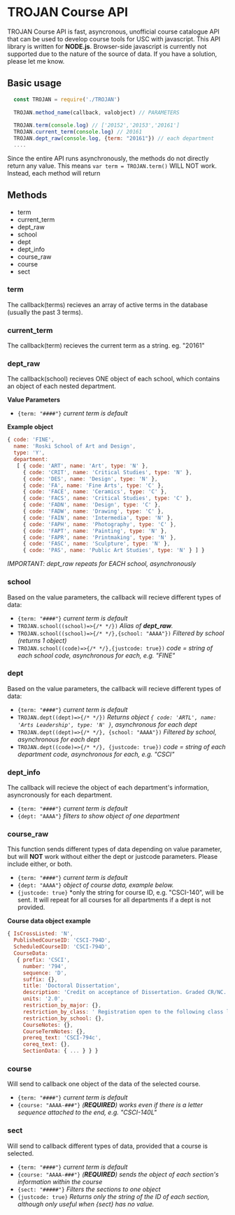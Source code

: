 # TROJAN Course API

TROJAN Course API is fast, asyncronous, unofficial course catalogue API that can be used to develop course tools for USC with javascript. 
This API library is written for **NODE.js**. Browser-side javascript is currently not supported due to the nature of the source of data.
If you have a solution, please let me know.

## Basic usage
```javascript
  const TROJAN = require('./TROJAN')
  
  TROJAN.method_name(callback, valobject) // PARAMETERS
  
  TROJAN.term(console.log) // ['20152','20153','20161']
  TROJAN.current_term(console.log) // 20161
  TROJAN.dept_raw(console.log, {term: "20161"}) // each department
  ....
```

Since the entire API runs asynchronously, the methods do not directly return any value. 
This means ```var term = TROJAN.term()``` WILL NOT work.
Instead, each method will return


## Methods
* term
* current_term
* dept_raw
* school
* dept
* dept_info
* course_raw
* course
* sect

### term
The callback(terms) recieves an array of active terms in the database (usually the past 3 terms).

### current_term
The callback(term) recieves the current term as a string. eg. "20161"

### dept_raw
The callback(school) recieves ONE object of each school, which contains an object of each nested department.

**Value Parameters**

* ```{term: "####"}``` *current term is default*

**Example object**

```javascript
{ code: 'FINE',
  name: 'Roski School of Art and Design',
  type: 'Y',
  department: 
   [ { code: 'ART', name: 'Art', type: 'N' },
     { code: 'CRIT', name: 'Critical Studies', type: 'N' },
     { code: 'DES', name: 'Design', type: 'N' },
     { code: 'FA', name: 'Fine Arts', type: 'C' },
     { code: 'FACE', name: 'Ceramics', type: 'C' },
     { code: 'FACS', name: 'Critical Studies', type: 'C' },
     { code: 'FADN', name: 'Design', type: 'C' },
     { code: 'FADW', name: 'Drawing', type: 'C' },
     { code: 'FAIN', name: 'Intermedia', type: 'N' },
     { code: 'FAPH', name: 'Photography', type: 'C' },
     { code: 'FAPT', name: 'Painting', type: 'N' },
     { code: 'FAPR', name: 'Printmaking', type: 'N' },
     { code: 'FASC', name: 'Sculpture', type: 'N' },
     { code: 'PAS', name: 'Public Art Studies', type: 'N' } ] }
```
*IMPORTANT: dept_raw repeats for EACH school, asynchronously*

### school
Based on the value parameters, the callback will recieve different types of data:

* ```{term: "####"}``` *current term is default*
* ```TROJAN.school((school)=>{/* */})``` *Alias of <b>dept_raw</b>.* 
* ```TROJAN.school((school)=>{/* */},{school: "AAAA"})``` *Filtered by school (returns 1 object)*
* ```TROJAN.school((code)=>{/* */},{justcode: true})``` *code = string of each school code, asynchronous for each, e.g. "FINE"*

### dept
Based on the value parameters, the callback will recieve different types of data:

* ```{term: "####"}``` *current term is default*
* ```TROJAN.dept((dept)=>{/* */})``` *Returns object ```{ code: 'ARTL', name: 'Arts Leadership', type: 'N' }```, asynchronous for each dept*
* ```TROJAN.dept((dept)=>{/* */}, {school: "AAAA"})``` *Filtered by school, asynchronous for each dept*
* ```TROJAN.dept((code)=>{/* */}, {justcode: true})``` *code = string of each department code, asynchronous for each, e.g. "CSCI"*

### dept_info
The callback will recieve the object of each department's information, asyncronously for each department.

* ```{term: "####"}``` *current term is default*
* ```{dept: "AAAA"}``` *filters to show object of one department*

### course_raw
This function sends different types of data depending on value parameter, but will **NOT** work without either the dept or justcode parameters. Please include either, or both.

* ```{term: "####"}``` *current term is default*
* ```{dept: "AAAA"}``` *object of course data, example below.*
* ```{justcode: true}``` *only the string for course ID, e.g. "CSCI-140", will be sent. It will repeat for all courses for all departments if a dept is not provided.

**Course data object example**
```javascript
{ IsCrossListed: 'N',
  PublishedCourseID: 'CSCI-794D',
  ScheduledCourseID: 'CSCI-794D',
  CourseData: 
   { prefix: 'CSCI',
     number: '794',
     sequence: 'D',
     suffix: {},
     title: 'Doctoral Dissertation',
     description: 'Credit on acceptance of Dissertation. Graded CR/NC.',
     units: '2.0',
     restriction_by_major: {},
     restriction_by_class: ' Registration open to the following class level(s): Doctoral Student',
     restriction_by_school: {},
     CourseNotes: {},
     CourseTermNotes: {},
     prereq_text: 'CSCI-794c',
     coreq_text: {},
     SectionData: { ... } } }
 ```

### course
Will send to callback one object of the data of the selected course.

* ```{term: "####"}``` *current term is default*
* ```{course: "AAAA-###"}``` *(<b>REQUIRED</b>) works even if there is a letter sequence attached to the end, e.g. "CSCI-140L"*

### sect
Will send to callback different types of data, provided that a course is selected.

* ```{term: "####"}``` *current term is default*
* ```{course: "AAAA-###"}``` *(<b>REQUIRED</b>) sends the object of each section's information within the course*
* ```{sect: "#####"}``` *Filters the sections to one object*
* ```{justcode: true}``` *Returns only the string of the ID of each section, although only useful when {sect} has no value.*
